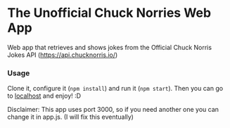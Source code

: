 # The Unofficial Chuck Norries Web App 
Web app that retrieves and shows jokes from the Official Chuck Norris Jokes API (https://api.chucknorris.io/)

### Usage
Clone it, configure it (`npm install`) and run it (`npm start`).
Then you can go to [localhost](http://localhost/3000) and enjoy! :D

Disclaimer: This app uses port 3000, so if you need another one you can change it in app.js. (I will fix this eventually)

